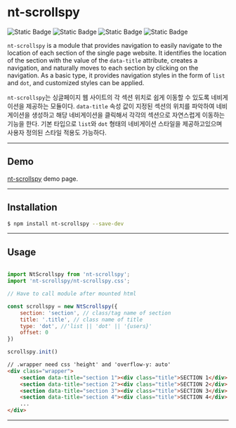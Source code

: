 nt-scrollspy
=============

![Static Badge](https://img.shields.io/badge/javascript-%23F7DF1E?style=for-the-badge)
![Static Badge](https://img.shields.io/badge/html-%23E34F26?style=for-the-badge&logo=html)
![Static Badge](https://img.shields.io/badge/sass-%23CC6699?style=for-the-badge)
![Static Badge](https://img.shields.io/badge/vite-bundler-%23646CFF?style=for-the-badge)

`nt-scrollspy` is a module that provides navigation to easily navigate to the location of each section of the single page website.
It identifies the location of the section with the value of the `data-title` attribute, creates a navigation, and naturally moves to each section by clicking on the navigation.
As a basic type, it provides navigation styles in the form of `list` and `dot`, and customized styles can be applied.

`nt-scrollspy`는 싱글페이지 웹 사이트의 각 섹션 위치로 쉽게 이동할 수 있도록 네비게이션을 제공하는 모듈이다.
`data-title` 속성 값이 지정된 섹션의 위치를 파악하여 네비게이션을 생성하고 해당 네비게이션을 클릭해서 각각의 섹션으로 자연스럽게 이동하는 기능을 한다.
기본 타입으로 `list`와 `dot` 형태의 네비게이션 스타일을 제공하고있으며 사용자 정의된 스타일 적용도 가능하다. 

---
## Demo

[nt-scrollspy](https://noistommy.github.io/nt-scrollspy) demo page.

---
## Installation

```sh
$ npm install nt-scrollspy --save-dev
```
---

## Usage

```javascript

import NtScrollspy from 'nt-scrollspy';
import 'nt-scrollspy/nt-scrollspy.css';

// Have to call module after mounted html

const scrollspy = new NtScrollspy({
    section: 'section', // class/tag name of section
    title: '.title', // class name of title
    type: 'dot', //'list || 'dot' || '{users}'
    offset: 0
})

scrollspy.init()
```

```html   
// .wrapper need css 'height' and 'overflow-y: auto'
<div class="wrapper">
    <section data-title="section 1"><div class="title">SECTION 1</div> ... </section>
    <section data-title="section 2"><div class="title">SECTION 2</div> ... </section>
    <section data-title="section 3"><div class="title">SECTION 3</div> ... </section>
    <section data-title="section 4"><div class="title">SECTION 4</div> ... </section>
    ...
</div>
```

---


